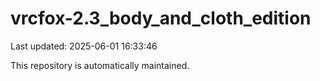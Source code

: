 # vrcfox-2.3_body_and_cloth_edition

Last updated: 2025-06-01 16:33:46

This repository is automatically maintained.
